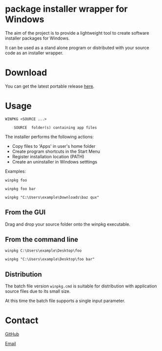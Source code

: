 # package installer wrapper for Windows

The aim of the project is to provide a lightweight tool to create software installer packages for Windows. 

It can be used as a stand alone program or distributed with your source code as an installer wrapper. 

# Download
You can get the latest portable release [here](https://github.com/dmaccormac/winpkg/releases). 

# Usage 
```
WINPKG <SOURCE ...>

    SOURCE  folder(s) containing app files
```

The installer performs the following actions:
- Copy files to 'Apps' in user's home folder
- Create program shortcuts in the Start Menu 
- Register installation location (PATH)
- Create an uninstaller in Windows setttings

Examples:

`winpkg foo`

`winpkg foo bar`

`winpkg "C:\Users\example\Downloads\baz qux"`

## From the GUI

Drag and drop your source folder onto the winpkg executable.

## From the command line

`winpkg C:\Users\example\Desktop\foo`

`winpkg "C:\Users\example\Desktop\foo bar"`

## Distribution
The batch file version `winpkg.cmd` is suitable for distribution with application source files due to its small size.

At this time the batch file supports a single input parameter.

# Contact
[GitHub](https://github.com/dmaccormac/winpkg)

[Email](mailto:mail@winpkg.org)


